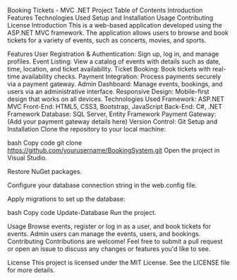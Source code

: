 Booking Tickets - MVC .NET Project
Table of Contents
Introduction
Features
Technologies Used
Setup and Installation
Usage
Contributing
License
Introduction
This is a web-based application developed using the ASP.NET MVC framework. The application allows users to browse and book tickets for a variety of events, such as concerts, movies, and sports.

Features
User Registration & Authentication: Sign up, log in, and manage profiles.
Event Listing: View a catalog of events with details such as date, time, location, and ticket availability.
Ticket Booking: Book tickets with real-time availability checks.
Payment Integration: Process payments securely via a payment gateway.
Admin Dashboard: Manage events, bookings, and users via an administrative interface.
Responsive Design: Mobile-first design that works on all devices.
Technologies Used
Framework: ASP.NET MVC
Front-End: HTML5, CSS3, Bootstrap, JavaScript
Back-End: C#, .NET Framework
Database: SQL Server, Entity Framework
Payment Gateway: (Add your payment gateway details here)
Version Control: Git
Setup and Installation
Clone the repository to your local machine:

bash
Copy code
git clone https://github.com/yourusername/BookingSystem.git
Open the project in Visual Studio.

Restore NuGet packages.

Configure your database connection string in the web.config file.

Apply migrations to set up the database:

bash
Copy code
Update-Database
Run the project.

Usage
Browse events, register or log in as a user, and book tickets for events.
Admin users can manage the events, users, and bookings.
Contributing
Contributions are welcome! Feel free to submit a pull request or open an issue to discuss any changes or features you'd like to see.

License
This project is licensed under the MIT License. See the LICENSE file for more details.
